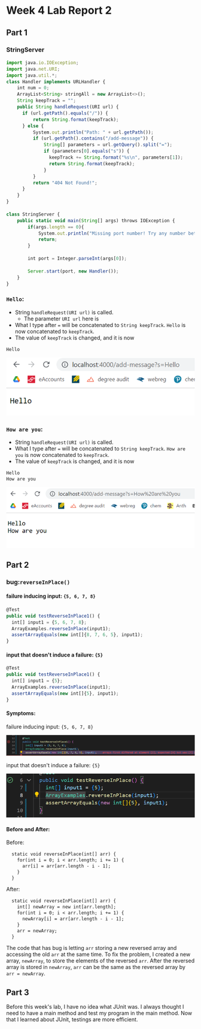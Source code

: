 # Week 4 Lab Report 2
## Part 1
### StringServer
```js
import java.io.IOException;
import java.net.URI;
import java.util.*;
class Handler implements URLHandler {
    int num = 0;
    ArrayList<String> stringAll = new ArrayList<>();
    String keepTrack = "";
    public String handleRequest(URI url) {
      if (url.getPath().equals("/")) {
          return String.format(keepTrack);
      } else {
          System.out.println("Path: " + url.getPath());
          if (url.getPath().contains("/add-message")) {
              String[] parameters = url.getQuery().split("=");
              if (parameters[0].equals("s")) {
                keepTrack += String.format("%s\n", parameters[1]);
                return String.format(keepTrack);
              }
          }
          return "404 Not Found!";
      }
    } 
}

class StringServer {
    public static void main(String[] args) throws IOException {
        if(args.length == 0){
            System.out.println("Missing port number! Try any number between 1024 to 49151");
            return;
        }

        int port = Integer.parseInt(args[0]);

        Server.start(port, new Handler());
    }
}
```
### `Hello`:
* String `handleRequest(URI url)` is called.
    * The parameter `URI url` here is 
* What I type after `=` will be concatenated to `String keepTrack`. `Hello` is now concatenated to `keepTrack`.
* The value of `keepTrack` is changed, and it is now

```
Hello
```

![image](lab2_Hellohi.png)

### `How are you`:
* String `handleRequest(URI url)` is called.
* What I type after `=` will be concatenated to `String keepTrack`. `How are you` is now concatenated to `keepTrack`.
* The value of `keepTrack` is changed, and it is now

```
Hello
How are you
```

![image](lab2_How_are_you.png)

## Part 2
### bug:`reverseInPlace()`

#### failure inducing input: `{5, 6, 7, 8}`
```js
@Test 
public void testReverseInPlace1() {
  int[] input1 = {5, 6, 7, 8};
  ArrayExamples.reverseInPlace(input1);
  assertArrayEquals(new int[]{8, 7, 6, 5}, input1);
}
```
#### input that doesn't induce a failure: `{5}`
```js
@Test 
public void testReverseInPlace1() {
  int[] input1 = {5};
  ArrayExamples.reverseInPlace(input1);
  assertArrayEquals(new int[]{5}, input1);
}
 ```

#### Symptoms:

failure inducing input: `{5, 6, 7, 8}`

![image](lab2_JUnit_failure.png)

input that doesn't induce a failure: `{5}`

![image](lab2_JUnit_non_failure.png)

#### Before and After:
Before:
```
  static void reverseInPlace(int[] arr) {
    for(int i = 0; i < arr.length; i += 1) {
      arr[i] = arr[arr.length - i - 1];
    }
  }
```
After:
```
  static void reverseInPlace(int[] arr) {
    int[] newArray = new int[arr.length]; 
    for(int i = 0; i < arr.length; i += 1) {
      newArray[i] = arr[arr.length - i - 1];
    }
    arr = newArray;
  }
  ```
The code that has bug is letting `arr` storing a new reversed array and accessing the old `arr` at the same time. To fix the problem, I created a new array, `newArray`, to store the elements of the reversed `arr`. After the reversed array is stored in `newArray`, `arr` can be the same as the reversed array by `arr = newArray`.
 
## Part 3
Before this week's lab, I have no idea what JUnit was. I always thought I need to have a main method and test my program in the main method. Now that I learned about JUnit, testings are more efficient.
